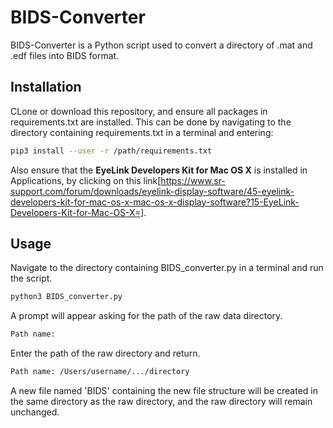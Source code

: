 # BIDS-Converter

BIDS-Converter is a Python script used to convert a directory of .mat and .edf files into BIDS format.

## Installation

CLone or download this repository, and ensure all packages in requirements.txt are installed. This can be done by navigating to the directory containing requirements.txt in a terminal and entering:
```bash
pip3 install --user -r /path/requirements.txt
```

Also ensure that the **EyeLink Developers Kit for Mac OS X** is installed in Applications, by clicking on this link[https://www.sr-support.com/forum/downloads/eyelink-display-software/45-eyelink-developers-kit-for-mac-os-x-mac-os-x-display-software?15-EyeLink-Developers-Kit-for-Mac-OS-X=].


## Usage

Navigate to the directory containing BIDS_converter.py in a terminal and run the script.
```bash
python3 BIDS_converter.py
```

A prompt will appear asking for the path of the raw data directory.
```bash
Path name: 
```

Enter the path of the raw directory and return.
```bash
Path name: /Users/username/.../directory
```

A new file named 'BIDS' containing the new file structure will be created in the same directory as the raw directory, and the raw directory will remain unchanged. 
